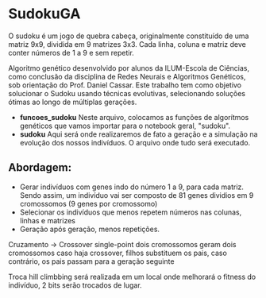 # SudokuGA
O sudoku é um jogo de quebra cabeça, originalmente constituído de uma matriz 9x9, dividida em 9 matrizes 3x3. Cada linha, coluna e matriz deve conter números de 1 a 9 e sem repetir.
<dt>
Algoritmo genético desenvolvido por alunos da ILUM-Escola de Ciências, como conclusão da disciplina de Redes Neurais e Algoritmos Genéticos, sob orientação do Prof. Daniel Cassar. Este trabalho tem como objetivo solucionar o Sudoku usando técnicas evolutivas, selecionando soluções ótimas ao longo de múltiplas gerações.

*  **funcoes_sudoku** Neste arquivo, colocamos as funções de algorítmos genéticos que vamos importar para o notebook geral, "sudoku".
*  **sudoku** Aqui será onde realizaremos de fato a geração e a simulação na evolução dos nossos indivíduos. O arquivo onde tudo será executado.

## Abordagem:

* Gerar indivíduos com genes indo do número 1 a 9, para cada matriz. Sendo assim, um indivíduo vai ser composto de 81 genes dividios em 9 cromossomos (9 genes por cromossomo)
* Selecionar os indivíduos que menos repetem números nas colunas, linhas e matrizes
* Geração após geração, menos repetições.

Cruzamento -> Crossover single-point
dois cromossomos geram dois cromossomos
caso haja crossover, filhos substituem os pais, caso contrário, os pais passam para a geração seguinte

Troca hill climbbing será realizada em um local onde melhorará o fitness do indivíduo, 2 bits serão trocados de lugar.